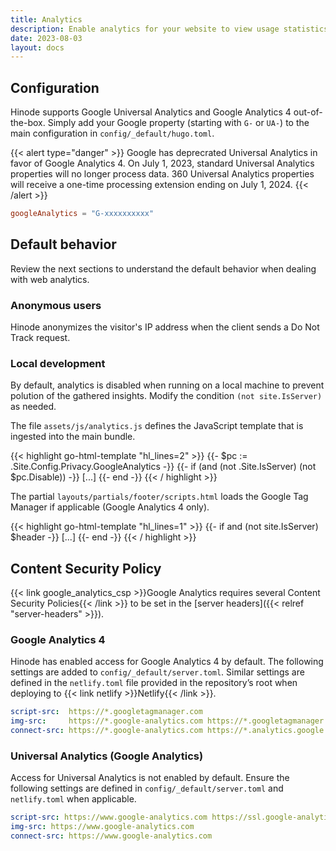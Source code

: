 ```yaml
---
title: Analytics
description: Enable analytics for your website to view usage statistics and more.
date: 2023-08-03
layout: docs
---
```


## Configuration

Hinode supports Google Universal Analytics and Google Analytics 4 out-of-the-box. Simply add your Google property (starting with `G-` or `UA-`) to the main configuration in `config/_default/hugo.toml`.

{{< alert type="danger" >}}
    Google has deprecrated Universal Analytics in favor of Google Analytics 4. On July 1, 2023, standard Universal Analytics properties will no longer process data. 360 Universal Analytics properties will receive a one-time processing extension ending on July 1, 2024.
{{< /alert >}}

```toml
googleAnalytics = "G-xxxxxxxxxx"
```

## Default behavior

Review the next sections to understand the default behavior when dealing with web analytics.

### Anonymous users

Hinode anonymizes the visitor's IP address when the client sends a Do Not Track request.

### Local development

By default, analytics is disabled when running on a local machine to prevent polution of the gathered insights. Modify the condition `(not site.IsServer)` as needed.

The file `assets/js/analytics.js` defines the JavaScript template that is ingested into the main bundle.

<div class="mb-3 syntax-highlight">
{{< highlight go-html-template "hl_lines=2" >}}
    {{- $pc := .Site.Config.Privacy.GoogleAnalytics -}}
    {{- if (and (not .Site.IsServer) (not $pc.Disable)) -}}
    [...]
    {{- end -}}
{{< / highlight >}}
</div>

The partial `layouts/partials/footer/scripts.html` loads the Google Tag Manager if applicable (Google Analytics 4 only).

<div class="mb-3 syntax-highlight">
{{< highlight go-html-template "hl_lines=1" >}}
    {{- if and (not site.IsServer) $header -}}
    [...]
    {{- end -}}
{{< / highlight >}}
</div>

## Content Security Policy

{{< link google_analytics_csp >}}Google Analytics requires several Content Security Policies{{< /link >}} to be set in the [server headers]({{< relref "server-headers" >}}).

### Google Analytics 4

Hinode has enabled access for Google Analytics 4 by default. The following settings are added to `config/_default/server.toml`. Similar settings are defined in the `netlify.toml` file provided in the repository’s root when deploying to {{< link netlify >}}Netlify{{< /link >}}.

```yaml
script-src:  https://*.googletagmanager.com
img-src:     https://*.google-analytics.com https://*.googletagmanager.com
connect-src: https://*.google-analytics.com https://*.analytics.google.com https://*.googletagmanager.com
```

### Universal Analytics (Google Analytics)

Access for Universal Analytics is not enabled by default. Ensure the following settings are defined in `config/_default/server.toml` and `netlify.toml` when applicable.

```yaml
script-src: https://www.google-analytics.com https://ssl.google-analytics.com
img-src: https://www.google-analytics.com
connect-src: https://www.google-analytics.com
```

